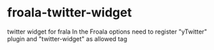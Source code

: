 # froala-twitter-widget
twitter widget for frala
In the Froala options need to register "yTwitter" plugin and "twitter-widget" as allowed tag
